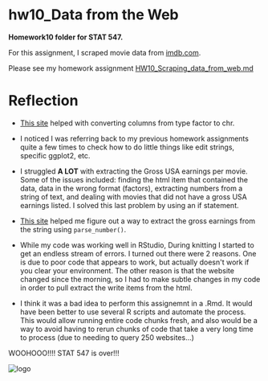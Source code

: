 hw10\_Data from the Web
================
	
**Homework10 folder for STAT 547.**

For this assignment, I scraped movie data from [imdb.com](http://www.imdb.com/?ref_=nv_home).

Please see my homework assignment [HW10_Scraping_data_from_web.md](https://github.com/sepkamal/STAT545-hw-Kamal-Sepehr/blob/master/Hw10/HW10_Scraping_data_from_web.md)
 
# Reflection

- [This site](https://stackoverflow.com/questions/2851015/convert-data-frame-columns-from-factors-to-characters) helped with converting columns from type factor to chr.

- I noticed I was referring back to my previous homework assignments quite a few times to check how to do little things like edit strings, specific ggplot2, etc.

- I struggled **A LOT** with extracting the Gross USA earnings per movie. Some of the issues included: finding the html item that contained the data,  data in the wrong format (factors), extracting numbers from a string of text, and dealing with movies that did not have a gross USA earnings listed. I solved this last problem by using an if statement.

- [This site](https://stackoverflow.com/questions/14543627/extracting-numbers-from-vectors-of-strings) helped me figure out a way to extract the gross earnings from the string using `parse_number()`.

- While my code was working well in RStudio, During knitting I started to get an endless stream of errors. I turned out there were 2 reasons. One is due to poor code that appears to work, but actually doesn't work if you clear your environment. The other reason is that the website changed since the morning, so I had to make subtle changes in my code in order to pull extract the write items from the html.
 

- I think it was a bad idea to perform this assignemnt in a .Rmd. It would have been better to use several R scripts and automate the process. This would allow running entire code chunks fresh, and also would be a way to avoid having to rerun chunks of code that take a very long time to process (due to needing to query 250 websites...)

WOOHOOO!!!! STAT 547 is over!!!

![logo](https://i.pinimg.com/originals/79/74/6b/79746bf8ed9e5451bfe5b84067e642c4.jpg)
